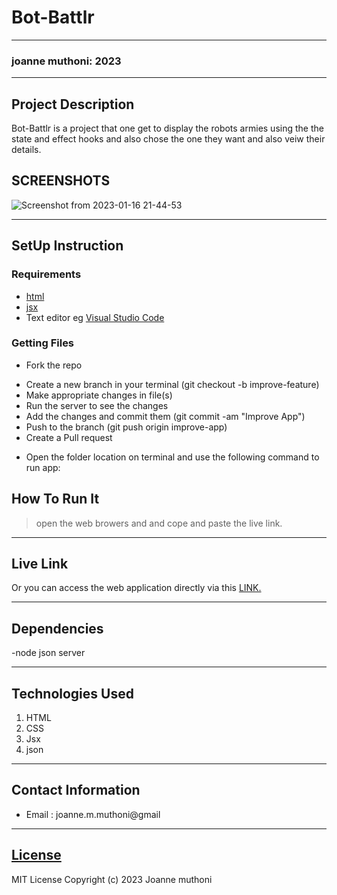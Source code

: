# Bot-Battlr
*****
### joanne muthoni: 2023
****
## Project Description
  Bot-Battlr is a project that one get to  display the robots armies using the the state and effect hooks and also chose the one they want and also veiw their details.
   

## SCREENSHOTS
![Screenshot from 2023-01-16 21-44-53](https://user-images.githubusercontent.com/117694716/212748130-f89b845f-fd85-4416-9732-61f32ae63c69.png)



********
## SetUp Instruction
### Requirements
* [html](https://www.w3schools.com/html/)
* [jsx](https://www.w3schools.com/react/react_jsx.asp)
* Text editor eg [Visual Studio Code](https://code.visualstudio.com/download)


### Getting Files
* Fork the repo
- Create a new branch in your terminal (git checkout -b improve-feature)
- Make appropriate changes in file(s)
- Run the server to see the changes
- Add the changes and commit them (git commit -am "Improve App")
- Push to the branch (git push origin improve-app)
- Create a Pull request
* Open the folder location on terminal and use the following command to run app:

## How To Run It
>  open the web browers and  and cope and paste the live link.
*****
## Live Link
Or you can access the web application directly via this [LINK.](https://bot-battlr-gvow5oe77-joanne-cmd.vercel.app//)
***
## Dependencies
-node
json server
*****
## Technologies Used
1. HTML
2. CSS
3. Jsx
4. json
*****
## Contact Information
* Email : joanne.m.muthoni@gmail
*****
## [License](LICENSE)
MIT License
Copyright (c) 2023 Joanne muthoni